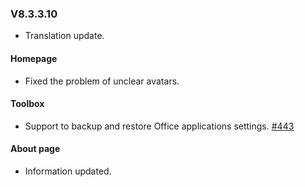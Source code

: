 ### V8.3.3.10

- Translation update.

#### Homepage

- Fixed the problem of unclear avatars.

#### Toolbox

- Support to backup and restore Office applications settings. [#443](https://github.com/YerongAI/Office-Tool/issues/443)

#### About page

- Information updated.
